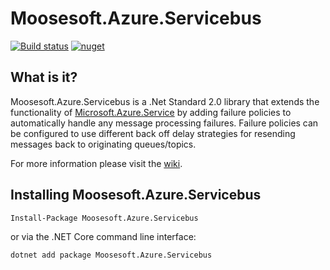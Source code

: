 # Moosesoft.Azure.Servicebus
[![Build status](https://gtmoose.visualstudio.com/Mathis%20Home/_apis/build/status/Moosesoft.Azure.ServiceBus%20-%20CICD)](https://gtmoose.visualstudio.com/Mathis%20Home/_build/latest?definitionId=10)
[![nuget](https://img.shields.io/nuget/v/MooseSoft.Azure.ServiceBus.svg)](https://www.nuget.org/packages/MooseSoft.Azure.ServiceBus/)

## What is it?

Moosesoft.Azure.Servicebus is a .Net Standard 2.0 library that extends the functionality of [Microsoft.Azure.Service](https://github.com/Azure/azure-service-bus) by adding failure policies to automatically handle any message processing failures.  Failure policies can be configured to use different back off delay strategies for resending messages back to originating queues/topics.

For more information please visit the [wiki](https://github.com/gtmoose32/moosesoft-azure-servicebus/wiki).

## Installing Moosesoft.Azure.Servicebus

```
Install-Package Moosesoft.Azure.Servicebus
```

or via the .NET Core command line interface:

```
dotnet add package Moosesoft.Azure.Servicebus
```
